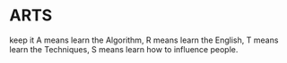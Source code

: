 # ARTS
keep it
A means learn the Algorithm,
R means learn the English,
T means learn the Techniques,
S means learn how to influence people.
